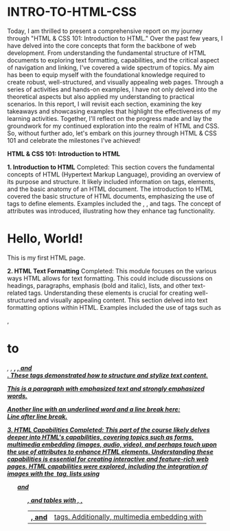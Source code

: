 # INTRO-TO-HTML-CSS
Today, I am thrilled to present a comprehensive report on my journey through "HTML & CSS 101: Introduction to HTML." Over the past few years, I have delved into the core concepts that form the backbone of web development. From understanding the fundamental structure of HTML documents to exploring text formatting, capabilities, and the critical aspect of navigation and linking, I've covered a wide spectrum of topics.
My aim has been to equip myself with the foundational knowledge required to create robust, well-structured, and visually appealing web pages. Through a series of activities and hands-on examples, I have not only delved into the theoretical aspects but also applied my understanding to practical scenarios.
In this report, I will revisit each section, examining the key takeaways and showcasing examples that highlight the effectiveness of my learning activities. Together, I'll reflect on the progress made and lay the groundwork for my continued exploration into the realm of HTML and CSS.
So, without further ado, let's embark on this journey through HTML & CSS 101 and celebrate the milestones I've achieved!

**HTML & CSS 101: Introduction to HTML**

**1. Introduction to HTML**
Completed: This section covers the fundamental concepts of HTML (Hypertext Markup Language), providing an overview of its purpose and structure. It likely included information on tags, elements, and the basic anatomy of an HTML document.
The introduction to HTML covered the basic structure of HTML documents, emphasizing the use of tags to define elements. Examples included the <html>, <head>, and <body> tags. The concept of attributes was introduced, illustrating how they enhance tag functionality.
<!DOCTYPE html>
<html>
<head>
    <title>My First HTML Page</title>
</head>
<body>
    <h1>Hello, World!</h1>
    <p>This is my first HTML page.</p>
</body>
</html>

**2. HTML Text Formatting**
Completed: This module focuses on the various ways HTML allows for text formatting. This could include discussions on headings, paragraphs, emphasis (bold and italic), lists, and other text-related tags. Understanding these elements is crucial for creating well-structured and visually appealing content.
This section delved into text formatting options within HTML. Examples included the use of tags such as <p>, <h1> to <h6>, <em>, <strong>, <u>, and <br>. These tags demonstrated how to structure and stylize text content.
<p>This is a <em>paragraph</em> with emphasized text and <strong>strongly emphasized</strong> words. </p>
<p>Another line with an <u>underlined</u> word and a line break here:<br>Line after line break.</p>

**3. HTML Capabilities**
Completed: This part of the course likely delves deeper into HTML's capabilities, covering topics such as forms, multimedia embedding (images, audio, video), and perhaps touch upon the use of attributes to enhance HTML elements. Understanding these capabilities is essential for creating interactive and feature-rich web pages.
HTML capabilities were explored, including the integration of images with the <img> tag, lists using <ul> and <ol>, and tables with <table>, <tr>, <th>, and <td> tags. Additionally, multimedia embedding with <audio> and <video> tags was covered. Practical examples illustrated how to incorporate these elements into web pages.
<img src="image.jpg" alt="Description of the image">
<ul>
    <li>Item 1</li>
    <li>Item 2</li>
</ul>
<table>
    <tr>
        <th>Header 1</th>
        <th>Header 2</th>
    </tr>
    <tr>
        <td>Data 1</td>
        <td>Data 2</td>
    </tr>
</table>
<audio controls>
    <source src="audio.mp3" type="audio/mp3">
</audio>

**4. HTML Navigation and Linking**
Completed: HTML Navigation and Linking, crucial components of web development. It covers the basics of HTML structure, the use of the <a> tag for creating links, understanding absolute and relative paths, linking to external resources, navigating within the same page, creating navigation menus, and linking to email addresses and phone numbers. Mastering these fundamental concepts is essential for building well-structured and user-friendly websites, providing a foundation for effective web development and user interaction.
<a href="https://www.example.com" target="_blank">Visit Example.com</a>

**Conclusion**
Effectiveness of Activities:
•	The activities effectively introduced HTML concepts progressively.
•	Practical examples facilitated a hands-on understanding of each topic.
•	Activities promoted active learning, allowing for immediate application.
•	The structure allowed for the gradual development of skills, ensuring a solid foundation in HTML.

The ongoing course "HTML & CSS 101: Introduction to HTML" has been an insightful and enriching journey through the core concepts of web development. Navigating HTML document structure, text formatting, capabilities, and the fundamentals of navigation and linking, I've aimed to equip myself with foundational knowledge for creating robust web pages.

Engaging in practical activities and examples has deepened my understanding and allowed me to apply theoretical concepts to real-world scenarios. This report reflects on key takeaways and highlights the effectiveness of learning activities, acknowledging progress made.

As the course continues, I express gratitude for ongoing support and look forward to further collaboration in mastering these foundational skills. Thank you for being part of this exploration into the world of web development, and I'm excited about the growth and learning ahead.
